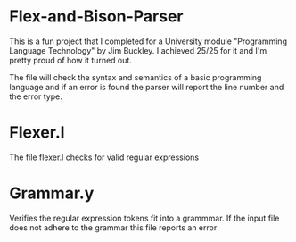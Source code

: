 Flex-and-Bison-Parser
=====================
This is a fun project that I completed for a University module "Programming Language Technology" by Jim Buckley. I achieved 25/25 for it and I'm pretty proud of how it turned out.

The file will check the syntax and semantics of a basic programming language and if an error is found the parser will report the line number and the error type. 

Flexer.l
========
The file flexer.l checks for valid regular expressions

Grammar.y
=========
Verifies the regular expression tokens fit into a grammmar. If the input file does not adhere to the grammar this file reports an error

